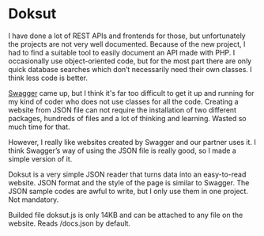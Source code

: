 # Doksut

I have done a lot of REST APIs and frontends for those, but unfortunately the projects are not very well documented. Because of the new project, I had to find a suitable tool to easily document an API made with PHP. I occasionally use object-oriented code, but for the most part there are only quick database searches which don’t necessarily need their own classes. I think less code is better.

[Swagger](https://swagger.io/) came up, but I think it's far too difficult to get it up and running for my kind of coder who does not use classes for all the code. Creating a website from JSON file can not require the installation of two different packages, hundreds of files and a lot of thinking and learning. Wasted so much time for that.

However, I really like websites created by Swagger and our partner uses it. I think Swagger’s way of using the JSON file is really good, so I made a simple version of it.

Doksut is a very simple JSON reader that turns data into an easy-to-read website. JSON format and the style of the page is similar to Swagger. The JSON sample codes are awful to write, but I only use them in one project. Not mandatory.

Builded file doksut.js is only 14KB and can be attached to any file on the website. Reads /docs.json by default.
